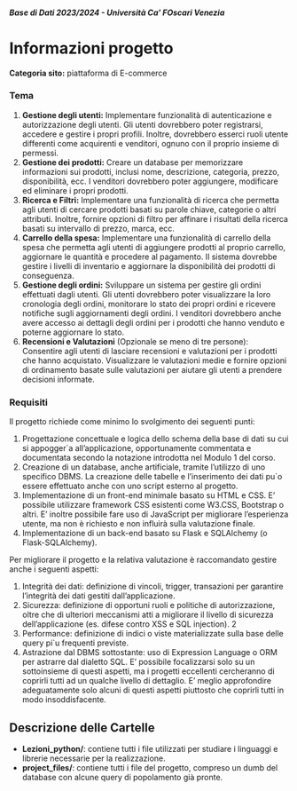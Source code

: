 ##### Base di Dati 2023/2024 - Università Ca' FOscari Venezia

# Informazioni progetto

**Categoria sito:** piattaforma di E-commerce

### Tema
1. **Gestione degli utenti:** Implementare funzionalità di autenticazione e autorizzazione degli utenti. Gli
utenti dovrebbero poter registrarsi, accedere e gestire i propri profili. Inoltre, dovrebbero esserci ruoli
utente differenti come acquirenti e venditori, ognuno con il proprio insieme di permessi.
2. **Gestione dei prodotti:** Creare un database per memorizzare informazioni sui prodotti, inclusi nome,
descrizione, categoria, prezzo, disponibilità, ecc. I venditori dovrebbero poter aggiungere, modificare
ed eliminare i propri prodotti.
3. **Ricerca e Filtri:** Implementare una funzionalità di ricerca che permetta agli utenti di cercare prodotti
basati su parole chiave, categorie o altri attributi. Inoltre, fornire opzioni di filtro per affinare i risultati
della ricerca basati su intervallo di prezzo, marca, ecc.
4. **Carrello della spesa:** Implementare una funzionalità di carrello della spesa che permetta agli utenti di
aggiungere prodotti al proprio carrello, aggiornare le quantità e procedere al pagamento. Il sistema
dovrebbe gestire i livelli di inventario e aggiornare la disponibilità dei prodotti di conseguenza.
5. **Gestione degli ordini:** Sviluppare un sistema per gestire gli ordini effettuati dagli utenti. Gli utenti
dovrebbero poter visualizzare la loro cronologia degli ordini, monitorare lo stato dei propri ordini e
ricevere notifiche sugli aggiornamenti degli ordini. I venditori dovrebbero anche avere accesso ai dettagli
degli ordini per i prodotti che hanno venduto e poterne aggiornare lo stato.
6. **Recensioni e Valutazioni** (Opzionale se meno di tre persone): Consentire agli utenti di lasciare recensioni
e valutazioni per i prodotti che hanno acquistato. Visualizzare le valutazioni medie e fornire opzioni
di ordinamento basate sulle valutazioni per aiutare gli utenti a prendere decisioni informate.

### Requisiti
Il progetto richiede come minimo lo svolgimento dei seguenti punti:
1. Progettazione concettuale e logica dello schema della base di dati su cui si appogger`a all’applicazione,
opportunamente commentata e documentata secondo la notazione introdotta nel Modulo 1 del corso.
2. Creazione di un database, anche artificiale, tramite l’utilizzo di uno specifico DBMS. La creazione delle
tabelle e l’inserimento dei dati pu`o essere effettuato anche con uno script esterno al progetto.
3. Implementazione di un front-end minimale basato su HTML e CSS. E’ possibile utilizzare framework
CSS esistenti come W3.CSS, Bootstrap o altri. E’ inoltre possibile fare uso di JavaScript per migliorare
l’esperienza utente, ma non è richiesto e non influirà sulla valutazione finale.
4. Implementazione di un back-end basato su Flask e SQLAlchemy (o Flask-SQLAlchemy).

Per migliorare il progetto e la relativa valutazione è raccomandato gestire anche i seguenti aspetti:
1. Integrità dei dati: definizione di vincoli, trigger, transazioni per garantire l’integrità dei dati gestiti
dall’applicazione.
2. Sicurezza: definizione di opportuni ruoli e politiche di autorizzazione, oltre che di ulteriori meccanismi
atti a migliorare il livello di sicurezza dell’applicazione (es. difese contro XSS e SQL injection).
2
3. Performance: definizione di indici o viste materializzate sulla base delle query pi`u frequenti previste.
4. Astrazione dal DBMS sottostante: uso di Expression Language o ORM per astrarre dal dialetto SQL.
E’ possibile focalizzarsi solo su un sottoinsieme di questi aspetti, ma i progetti eccellenti cercheranno di
coprirli tutti ad un qualche livello di dettaglio. E’ meglio approfondire adeguatamente solo alcuni di questi
aspetti piuttosto che coprirli tutti in modo insoddisfacente.

## Descrizione delle Cartelle

- **Lezioni_python/**: contiene tutti i file utilizzati per studiare i linguaggi e librerie necessarie per la realizzazione.
- **project_files/**: contiene tutti i file del progetto, compreso un dumb del database con alcune query di popolamento già pronte.
